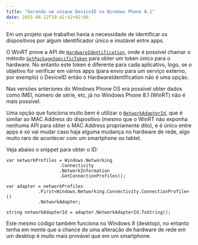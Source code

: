 ```yaml
---
title: "Gerando um unique DeviceID no Windows Phone 8.1"
date: 2015-08-12T19:42:42+02:00
---
```


Em um projeto que trabalhei havia a necessidade de identificar os dispositivos por algum identificador único e imutável entre apps.

O WinRT prove a API de [`HardwareIdentification`](https://msdn.microsoft.com/en-us/library/windows/apps/windows.system.profile.hardwareidentification), onde é possível chamar o método [`GetPackageSpecificToken`](http://msdn.microsoft.com/en-us/library/windows/apps/windows.system.profile.hardwareidentification.getpackagespecifictoken) para obter um token único para o hardware. No entanto este token é diferente para cada aplicativo, logo, se o objetivo for verificar em vários apps (para envio para um serviço externo, por exemplo) o DeviceID então o HardwareIdentification não é uma opção.

Nas versões anteriores do Windows Phone OS era possível obter dados como IMEI, número de série, etc, já no Windows Phone 8.1 (WinRT) não é mais possível.

Uma opção que funciona muito bem é utilizar o [`NetworkAdapterId`](https://msdn.microsoft.com/en-us/library/windows/apps/windows.networking.connectivity.networkadapter.networkadapterid.aspx), que é similar ao MAC Address do dispositivo (mesmo que o WinRT não exponha nenhuma API para obter o MAC Address propriamente dito), e é único entre apps e só vai mudar caso haja alguma mudança no hardware de rede, algo muito raro de acontecer com um smartphone ou tablet.

Veja abaixo o snippet para obter o ID:

```
var networkProfiles = Windows.Networking
                    .Connectivity
                    .NetworkInformation
                    .GetConnectionProfiles();

var adapter = networkProfiles
            .First<Windows.Networking.Connectivity.ConnectionProfile>()
            .NetworkAdapter;

string networkAdapterId = adapter.NetworkAdapterId.ToString();
```

Este mesmo código também funciona no Windows 8 (desktop), no entanto tenha em mente que a chance de uma alteração de hardware de rede em um desktop é muito mais provável que em um smartphone.
